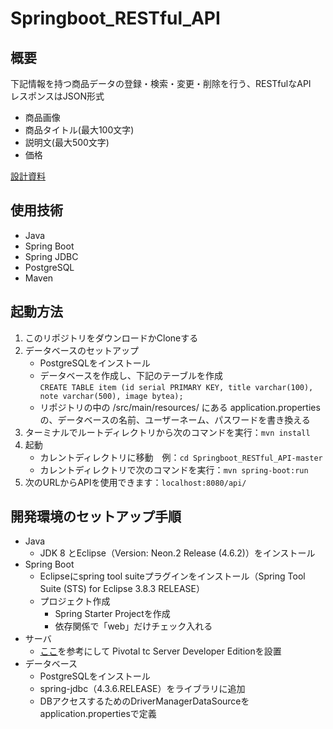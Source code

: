 # Springboot_RESTful_API

## 概要
下記情報を持つ商品データの登録・検索・変更・削除を行う、RESTfulなAPI  
レスポンスはJSON形式
- 商品画像
- 商品タイトル(最大100文字)
- 説明文(最大500文字)
- 価格

[設計資料](https://github.com/utgwn/Springboot_RESTful_API/wiki "")

## 使用技術
- Java
- Spring Boot
- Spring JDBC
- PostgreSQL
- Maven

## 起動方法
1. このリポジトリをダウンロードかCloneする
2. データベースのセットアップ
    - PostgreSQLをインストール
    - データベースを作成し、下記のテーブルを作成  
    `CREATE TABLE item (id serial PRIMARY KEY, title varchar(100), note varchar(500), image bytea);`
    - リポジトリの中の /src/main/resources/ にある application.properties の、データベースの名前、ユーザーネーム、パスワードを書き換える
3. ターミナルでルートディレクトリから次のコマンドを実行：`mvn install`
4. 起動
    - カレントディレクトリに移動　例：`cd Springboot_RESTful_API-master`
    - カレントディレクトリで次のコマンドを実行：`mvn spring-boot:run`
8. 次のURLからAPIを使用できます：`localhost:8080/api/`

## 開発環境のセットアップ手順
- Java
    - JDK 8 とEclipse（Version: Neon.2 Release (4.6.2)）をインストール
- Spring Boot
    - Eclipseにspring tool suiteプラグインをインストール（Spring Tool Suite (STS) for Eclipse 3.8.3 RELEASE）
    - プロジェクト作成
        - Spring Starter Projectを作成
        - 依存関係で「web」だけチェック入れる
- サーバ
    - [ここ](http://qiita.com/park-jh/items/08bb2541943f92e1feb1 "springの再入門 - eclipseでスタート")を参考にして Pivotal tc Server Developer Editionを設置
- データベース
    - PostgreSQLをインストール
    - spring-jdbc（4.3.6.RELEASE）をライブラリに追加
    - DBアクセスするためのDriverManagerDataSourceをapplication.propertiesで定義

